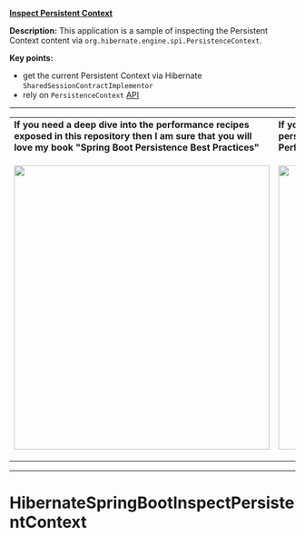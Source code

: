 **[Inspect Persistent Context](https://github.com/AnghelLeonard/Hibernate-SpringBoot/tree/master/HibernateSpringBootInspectPersistentContext)**

**Description:** This application is a sample of inspecting the Persistent Context content via `org.hibernate.engine.spi.PersistenceContext`.

**Key points:**
- get the current Persistent Context via Hibernate `SharedSessionContractImplementor`
- rely on `PersistenceContext` [API](https://docs.jboss.org/hibernate/orm/5.4/javadocs/org/hibernate/engine/spi/PersistenceContext.html)
          
-----------------------------------------------------------------------------------------------------------------------    
<table>
     <tr><td><b>If you need a deep dive into the performance recipes exposed in this repository then I am sure that you will love my book "Spring Boot Persistence Best Practices"</b></td><td><b>If you need a hand of tips and illustrations of 100+ Java persistence performance issues then "Java Persistence Performance Illustrated Guide" is for you.</b></td></tr>
     <tr><td>
<a href="https://www.apress.com/us/book/9781484256251"><p align="left"><img src="https://github.com/AnghelLeonard/Hibernate-SpringBoot/blob/master/Spring%20Boot%20Persistence%20Best%20Practices.jpg" height="500" width="450"/></p></a>
</td><td>
<a href="https://leanpub.com/java-persistence-performance-illustrated-guide"><p align="right"><img src="https://github.com/AnghelLeonard/Hibernate-SpringBoot/blob/master/Java%20Persistence%20Performance%20Illustrated%20Guide.jpg" height="500" width="450"/></p></a>
</td></tr></table>

-----------------------------------------------------------------------------------------------------------------------    

# HibernateSpringBootInspectPersistentContext
